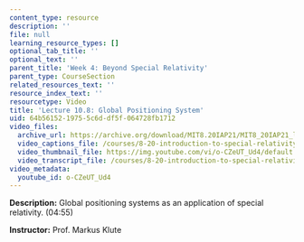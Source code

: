 ```yaml
---
content_type: resource
description: ''
file: null
learning_resource_types: []
optional_tab_title: ''
optional_text: ''
parent_title: 'Week 4: Beyond Special Relativity'
parent_type: CourseSection
related_resources_text: ''
resource_index_text: ''
resourcetype: Video
title: 'Lecture 10.8: Global Positioning System'
uid: 64b56152-1975-5c6d-df5f-064728fb1712
video_files:
  archive_url: https://archive.org/download/MIT8.20IAP21/MIT8_20IAP21_lec10-8_300k.mp4
  video_captions_file: /courses/8-20-introduction-to-special-relativity-january-iap-2021/e7fec78a6d0857388e922f3d7b3111df_o-CZeUT_Ud4.vtt
  video_thumbnail_file: https://img.youtube.com/vi/o-CZeUT_Ud4/default.jpg
  video_transcript_file: /courses/8-20-introduction-to-special-relativity-january-iap-2021/2547314f1cb0638bf5cf05441e320654_o-CZeUT_Ud4.pdf
video_metadata:
  youtube_id: o-CZeUT_Ud4
---
```


**Description:** Global positioning systems as an application of special relativity. (04:55)

**Instructor:** Prof. Markus Klute